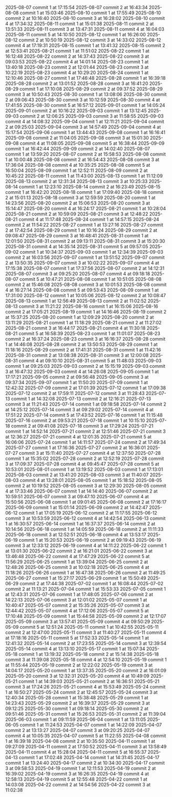 2025-08-07 commit 1 at 17:15:54
2025-08-07 commit 2 at 16:43:34
2025-08-08 commit 1 at 15:03:46
2025-08-10 commit 1 at 17:55:49
2025-08-10 commit 2 at 10:16:40
2025-08-10 commit 3 at 16:28:02
2025-08-10 commit 4 at 17:34:32
2025-08-11 commit 1 at 15:01:38
2025-08-11 commit 2 at 13:51:33
2025-08-11 commit 3 at 13:47:31
2025-08-11 commit 4 at 16:04:03
2025-08-11 commit 5 at 14:10:50
2025-08-12 commit 1 at 16:26:00
2025-08-12 commit 2 at 10:50:19
2025-08-12 commit 3 at 14:33:02
2025-08-12 commit 4 at 17:19:31
2025-08-15 commit 1 at 13:41:32
2025-08-15 commit 2 at 12:53:41
2025-08-21 commit 1 at 11:51:02
2025-08-22 commit 1 at 16:12:48
2025-08-22 commit 2 at 14:37:43
2025-08-22 commit 3 at 09:03:53
2025-08-22 commit 4 at 14:01:14
2025-08-23 commit 1 at 13:40:18
2025-08-23 commit 2 at 12:01:44
2025-08-23 commit 3 at 10:22:19
2025-08-23 commit 4 at 10:29:20
2025-08-24 commit 1 at 12:10:46
2025-08-27 commit 1 at 17:46:48
2025-08-28 commit 1 at 16:39:18
2025-08-28 commit 2 at 13:01:52
2025-08-28 commit 3 at 16:41:20
2025-08-29 commit 1 at 17:10:08
2025-08-29 commit 2 at 09:37:52
2025-08-29 commit 3 at 10:50:43
2025-08-30 commit 1 at 13:08:06
2025-08-30 commit 2 at 09:06:43
2025-08-30 commit 3 at 10:12:59
2025-08-30 commit 4 at 17:41:55
2025-08-30 commit 5 at 16:57:12
2025-09-01 commit 1 at 14:05:24
2025-09-01 commit 2 at 10:16:22
2025-09-03 commit 1 at 13:12:45
2025-09-03 commit 2 at 12:06:25
2025-09-03 commit 3 at 11:58:55
2025-09-03 commit 4 at 14:08:32
2025-09-04 commit 1 at 12:11:21
2025-09-04 commit 2 at 09:25:03
2025-09-04 commit 3 at 14:57:49
2025-09-04 commit 4 at 15:17:54
2025-09-06 commit 1 at 13:44:43
2025-09-08 commit 1 at 16:16:41
2025-09-08 commit 2 at 11:04:05
2025-09-08 commit 3 at 15:01:30
2025-09-08 commit 4 at 11:08:05
2025-09-08 commit 5 at 16:38:44
2025-09-09 commit 1 at 16:42:44
2025-09-09 commit 2 at 14:02:40
2025-08-07 commit 1 at 13:59:20
2025-08-07 commit 2 at 15:58:53
2025-08-08 commit 1 at 10:00:48
2025-08-08 commit 2 at 16:54:43
2025-08-08 commit 3 at 17:36:04
2025-08-08 commit 4 at 10:35:25
2025-08-08 commit 5 at 16:50:04
2025-08-09 commit 1 at 12:52:11
2025-08-09 commit 2 at 10:45:22
2025-08-11 commit 1 at 11:43:00
2025-08-13 commit 1 at 11:12:09
2025-08-13 commit 2 at 12:31:34
2025-08-13 commit 3 at 10:25:33
2025-08-14 commit 1 at 12:23:10
2025-08-14 commit 2 at 16:23:49
2025-08-15 commit 1 at 16:42:20
2025-08-18 commit 1 at 17:09:40
2025-08-18 commit 2 at 15:01:13
2025-08-18 commit 3 at 12:59:59
2025-08-20 commit 1 at 14:23:56
2025-08-20 commit 2 at 15:06:53
2025-08-20 commit 3 at 15:14:47
2025-08-20 commit 4 at 16:24:17
2025-08-21 commit 1 at 10:28:04
2025-08-21 commit 2 at 10:59:09
2025-08-21 commit 3 at 12:48:22
2025-08-21 commit 4 at 11:17:48
2025-08-24 commit 1 at 14:57:15
2025-08-24 commit 2 at 11:54:22
2025-08-27 commit 1 at 13:27:16
2025-08-27 commit 2 at 17:42:54
2025-08-29 commit 1 at 10:16:24
2025-08-29 commit 2 at 09:08:47
2025-08-29 commit 3 at 16:48:41
2025-08-31 commit 1 at 12:01:50
2025-08-31 commit 2 at 09:13:11
2025-08-31 commit 3 at 15:20:30
2025-08-31 commit 4 at 14:35:14
2025-08-31 commit 5 at 09:57:05
2025-09-02 commit 1 at 10:34:37
2025-09-03 commit 1 at 12:34:39
2025-09-03 commit 2 at 16:03:56
2025-09-07 commit 1 at 13:51:52
2025-09-07 commit 2 at 13:50:35
2025-09-07 commit 3 at 10:02:22
2025-09-07 commit 4 at 17:15:38
2025-08-07 commit 1 at 17:37:56
2025-08-07 commit 2 at 14:12:31
2025-08-07 commit 3 at 09:25:20
2025-08-07 commit 4 at 09:18:18
2025-08-07 commit 5 at 10:47:21
2025-08-08 commit 1 at 10:51:05
2025-08-08 commit 2 at 15:46:08
2025-08-08 commit 3 at 10:01:53
2025-08-08 commit 4 at 16:27:14
2025-08-08 commit 5 at 09:53:43
2025-08-09 commit 1 at 17:31:00
2025-08-12 commit 1 at 10:05:06
2025-08-12 commit 2 at 10:08:47
2025-08-13 commit 1 at 12:56:49
2025-08-13 commit 2 at 11:02:52
2025-08-13 commit 3 at 11:21:22
2025-08-16 commit 1 at 16:15:06
2025-08-16 commit 2 at 17:05:21
2025-08-19 commit 1 at 14:16:46
2025-08-19 commit 2 at 15:37:25
2025-08-20 commit 1 at 12:09:29
2025-08-20 commit 2 at 13:11:29
2025-08-21 commit 1 at 11:18:29
2025-08-21 commit 2 at 11:27:02
2025-08-21 commit 3 at 16:44:17
2025-08-21 commit 4 at 11:30:18
2025-08-21 commit 5 at 16:58:39
2025-08-23 commit 1 at 11:01:07
2025-08-23 commit 2 at 16:37:24
2025-08-23 commit 3 at 16:16:37
2025-08-28 commit 1 at 14:46:08
2025-08-28 commit 2 at 13:50:53
2025-08-29 commit 1 at 11:18:16
2025-08-29 commit 2 at 17:41:31
2025-08-31 commit 1 at 11:42:16
2025-08-31 commit 2 at 13:08:38
2025-08-31 commit 3 at 12:00:08
2025-08-31 commit 4 at 09:10:10
2025-08-31 commit 5 at 11:48:03
2025-09-03 commit 1 at 09:25:03
2025-09-03 commit 2 at 15:15:19
2025-09-03 commit 3 at 16:47:32
2025-09-03 commit 4 at 14:26:08
2025-09-05 commit 1 at 17:17:21
2025-09-05 commit 2 at 09:56:48
2025-09-05 commit 3 at 09:37:34
2025-09-07 commit 1 at 11:50:20
2025-07-09 commit 1 at 12:42:32
2025-07-09 commit 2 at 17:01:39
2025-07-12 commit 1 at 17:09:38
2025-07-12 commit 2 at 17:59:11
2025-07-12 commit 3 at 11:28:43
2025-07-13 commit 1 at 14:32:08
2025-07-13 commit 2 at 12:16:21
2025-07-13 commit 3 at 11:21:43
2025-07-14 commit 1 at 09:18:58
2025-07-14 commit 2 at 14:25:12
2025-07-14 commit 3 at 09:29:02
2025-07-14 commit 4 at 17:51:22
2025-07-14 commit 5 at 17:43:52
2025-07-16 commit 1 at 11:15:48
2025-07-16 commit 2 at 09:53:21
2025-07-18 commit 1 at 10:15:10
2025-07-18 commit 2 at 09:41:08
2025-07-18 commit 3 at 17:29:24
2025-07-21 commit 1 at 14:52:14
2025-07-21 commit 2 at 12:51:46
2025-07-21 commit 3 at 12:36:27
2025-07-21 commit 4 at 12:01:35
2025-07-21 commit 5 at 16:06:06
2025-07-24 commit 1 at 14:11:57
2025-07-24 commit 2 at 17:49:34
2025-07-27 commit 1 at 17:16:36
2025-07-27 commit 2 at 16:36:01
2025-07-27 commit 3 at 15:11:40
2025-07-27 commit 4 at 12:37:50
2025-07-28 commit 1 at 15:35:02
2025-07-28 commit 2 at 12:52:19
2025-07-28 commit 3 at 17:09:37
2025-07-28 commit 4 at 09:45:47
2025-07-28 commit 5 at 10:53:01
2025-08-01 commit 1 at 13:19:52
2025-08-03 commit 1 at 17:13:01
2025-08-03 commit 2 at 13:41:20
2025-08-03 commit 3 at 11:40:07
2025-08-03 commit 4 at 13:28:01
2025-08-05 commit 1 at 15:18:52
2025-08-05 commit 2 at 10:19:52
2025-08-05 commit 3 at 12:29:30
2025-08-05 commit 4 at 17:33:46
2025-06-07 commit 1 at 14:14:40
2025-06-07 commit 2 at 10:59:51
2025-06-07 commit 3 at 09:47:10
2025-06-07 commit 4 at 15:50:56
2025-06-08 commit 1 at 09:01:45
2025-06-08 commit 2 at 17:16:17
2025-06-09 commit 1 at 15:01:14
2025-06-09 commit 2 at 14:42:47
2025-06-12 commit 1 at 17:05:19
2025-06-12 commit 2 at 11:17:55
2025-06-12 commit 3 at 10:53:59
2025-06-12 commit 4 at 14:42:54
2025-06-13 commit 1 at 16:30:57
2025-06-14 commit 1 at 16:37:37
2025-06-14 commit 2 at 10:14:56
2025-06-18 commit 1 at 14:05:59
2025-06-18 commit 2 at 11:11:33
2025-06-18 commit 3 at 12:52:51
2025-06-18 commit 4 at 13:53:17
2025-06-19 commit 1 at 15:20:53
2025-06-19 commit 2 at 09:19:43
2025-06-19 commit 3 at 12:33:12
2025-06-19 commit 4 at 14:11:22
2025-06-22 commit 1 at 13:01:30
2025-06-22 commit 2 at 16:21:01
2025-06-22 commit 3 at 13:46:48
2025-06-22 commit 4 at 17:47:29
2025-06-22 commit 5 at 11:56:29
2025-06-25 commit 1 at 13:39:04
2025-06-25 commit 2 at 12:48:26
2025-06-25 commit 3 at 10:02:18
2025-06-25 commit 4 at 11:18:26
2025-06-26 commit 1 at 16:47:38
2025-06-26 commit 2 at 11:49:25
2025-06-27 commit 1 at 15:27:17
2025-06-29 commit 1 at 15:50:49
2025-06-29 commit 2 at 17:44:38
2025-07-02 commit 1 at 16:08:44
2025-07-02 commit 2 at 11:13:21
2025-07-04 commit 1 at 15:53:33
2025-07-05 commit 1 at 12:43:31
2025-07-06 commit 1 at 17:48:05
2025-07-06 commit 2 at 14:22:13
2025-07-06 commit 3 at 12:01:02
2025-05-07 commit 1 at 10:40:47
2025-05-07 commit 2 at 15:35:26
2025-05-07 commit 3 at 12:44:42
2025-05-07 commit 4 at 17:12:06
2025-05-07 commit 5 at 17:10:48
2025-05-09 commit 1 at 15:44:58
2025-05-09 commit 2 at 12:17:07
2025-05-09 commit 3 at 13:57:41
2025-05-09 commit 4 at 09:50:29
2025-05-09 commit 5 at 12:51:24
2025-05-11 commit 1 at 10:42:55
2025-05-11 commit 2 at 12:47:00
2025-05-11 commit 3 at 11:40:27
2025-05-11 commit 4 at 17:18:16
2025-05-11 commit 5 at 17:52:33
2025-05-14 commit 1 at 12:41:32
2025-05-14 commit 2 at 17:23:55
2025-05-14 commit 3 at 12:39:54
2025-05-14 commit 4 at 13:13:10
2025-05-17 commit 1 at 15:07:34
2025-05-18 commit 1 at 13:19:32
2025-05-18 commit 2 at 15:14:38
2025-05-18 commit 3 at 11:39:08
2025-05-18 commit 4 at 12:54:10
2025-05-19 commit 1 at 11:55:44
2025-05-19 commit 2 at 12:22:02
2025-05-19 commit 3 at 14:04:17
2025-05-20 commit 1 at 13:37:35
2025-05-20 commit 2 at 16:01:09
2025-05-20 commit 3 at 12:32:31
2025-05-20 commit 4 at 10:49:09
2025-05-21 commit 1 at 14:39:03
2025-05-21 commit 2 at 16:36:51
2025-05-21 commit 3 at 17:24:26
2025-05-21 commit 4 at 15:53:49
2025-05-24 commit 1 at 16:50:27
2025-05-24 commit 2 at 12:45:57
2025-05-24 commit 3 at 12:40:34
2025-05-28 commit 1 at 15:38:48
2025-05-29 commit 1 at 14:23:43
2025-05-29 commit 2 at 16:39:37
2025-05-29 commit 3 at 09:12:25
2025-05-30 commit 1 at 09:18:14
2025-05-30 commit 2 at 09:51:46
2025-05-31 commit 1 at 15:26:53
2025-05-31 commit 2 at 11:39:04
2025-06-03 commit 1 at 09:11:59
2025-06-04 commit 1 at 13:11:05
2025-06-05 commit 1 at 11:24:53
2025-04-07 commit 1 at 14:22:09
2025-04-07 commit 2 at 13:13:27
2025-04-07 commit 3 at 09:20:25
2025-04-07 commit 4 at 10:05:35
2025-04-07 commit 5 at 11:22:55
2025-04-08 commit 1 at 16:39:18
2025-04-08 commit 2 at 10:35:50
2025-04-11 commit 1 at 09:27:09
2025-04-11 commit 2 at 17:50:52
2025-04-11 commit 3 at 13:58:49
2025-04-11 commit 4 at 15:28:04
2025-04-11 commit 5 at 16:55:37
2025-04-13 commit 1 at 17:02:48
2025-04-14 commit 1 at 14:31:45
2025-04-17 commit 1 at 13:24:40
2025-04-17 commit 2 at 10:34:30
2025-04-17 commit 3 at 09:58:53
2025-04-19 commit 1 at 12:11:53
2025-04-19 commit 2 at 16:39:02
2025-04-19 commit 3 at 16:26:35
2025-04-19 commit 4 at 12:58:13
2025-04-19 commit 5 at 12:55:48
2025-04-22 commit 1 at 14:03:08
2025-04-22 commit 2 at 14:54:56
2025-04-22 commit 3 at 11:02:38
